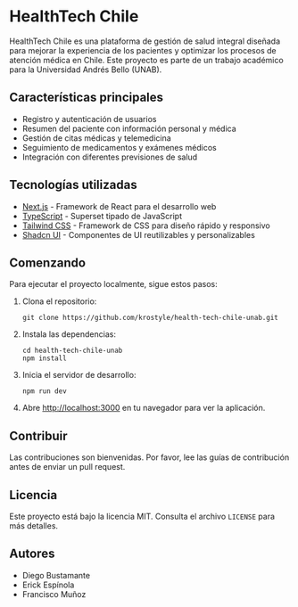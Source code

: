# HealthTech Chile

HealthTech Chile es una plataforma de gestión de salud integral diseñada para mejorar la experiencia de los pacientes y optimizar los procesos de atención médica en Chile. Este proyecto es parte de un trabajo académico para la Universidad Andrés Bello (UNAB).

## Características principales

- Registro y autenticación de usuarios
- Resumen del paciente con información personal y médica
- Gestión de citas médicas y telemedicina
- Seguimiento de medicamentos y exámenes médicos
- Integración con diferentes previsiones de salud

## Tecnologías utilizadas

- [Next.js](https://nextjs.org/) - Framework de React para el desarrollo web
- [TypeScript](https://www.typescriptlang.org/) - Superset tipado de JavaScript
- [Tailwind CSS](https://tailwindcss.com/) - Framework de CSS para diseño rápido y responsivo
- [Shadcn UI](https://ui.shadcn.com/) - Componentes de UI reutilizables y personalizables

## Comenzando

Para ejecutar el proyecto localmente, sigue estos pasos:

1. Clona el repositorio:
   ```
   git clone https://github.com/krostyle/health-tech-chile-unab.git
   ```

2. Instala las dependencias:
   ```
   cd health-tech-chile-unab
   npm install
   ```

3. Inicia el servidor de desarrollo:
   ```
   npm run dev
   ```

4. Abre [http://localhost:3000](http://localhost:3000) en tu navegador para ver la aplicación.

## Contribuir

Las contribuciones son bienvenidas. Por favor, lee las guías de contribución antes de enviar un pull request.

## Licencia

Este proyecto está bajo la licencia MIT. Consulta el archivo `LICENSE` para más detalles.

## Autores

- Diego Bustamante
- Erick Espínola
- Francisco Muñoz

